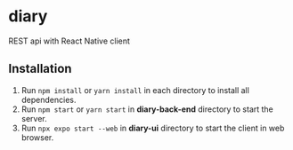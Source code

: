 # diary
REST api with React Native client

## Installation
1. Run `npm install` or `yarn install` in each directory to install all dependencies.
2. Run `npm start` or `yarn start` in **diary-back-end** directory to start the server.
3. Run `npx expo start --web` in **diary-ui** directory to start the client in web browser.


